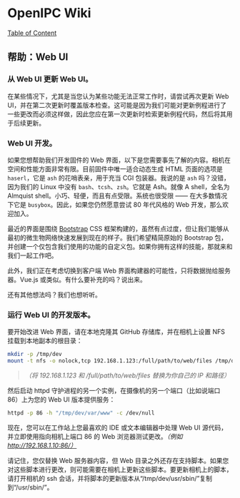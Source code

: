 # OpenIPC Wiki
[Table of Content](../README.md)

帮助：Web UI 
------------

### 从 Web UI 更新 Web UI。

在某些情况下，尤其是当您认为某些功能无法正常工作时，请尝试再次更新 Web UI，并在第二次更新时覆盖版本检查。这可能是因为我们可能对更新例程进行了一些更改而必须这样做，因此您应在第一次更新时检索更新例程代码，然后将其用于后续更新。

### Web UI 开发。

如果您想帮助我们开发固件的 Web 界面，以下是您需要事先了解的内容。相机在空间和性能方面非常有限。目前固件中唯一适合动态生成 HTML 页面的选项是 `haserl`，它是 `ash` 的花哨表亲，用于充当 CGI 包装器。我说的是 `ash` 吗？没错，因为我们的 Linux 中没有 `bash`、`tcsh`、`zsh`。它就是 Ash。就像 A shell，全名为 Almquist shell。小巧、轻便，而且有点受限。系统也很受限 —— 在大多数情况下它是 `busybox`。因此，如果您仍然愿意尝试 80 年代风格的 Web 开发，那么欢迎加入。

最近的界面是围绕 [Bootstrap](https://getbootstrap.com/) CSS 框架构建的，虽然有点过度，但让我们能够从最初的微生物网络快速发展到现在的样子。我们希望精简原始的 Bootstrap 包，并创建一个仅包含我们使用的功能的自定义包。如果你拥有这样的技能，那就来和我们一起工作吧。

此外，我们正在考虑切换到客户端 Web 界面构建器的可能性，只将数据抛给服务器。Vue.js 或类似。有什么要补充的吗？说出来。

还有其他想法吗？我们也想听听。

### 运行 Web UI 的开发版本。

要开始改进 Web 界面，请在本地克隆其 GitHub 存储库，并在相机上设置 NFS 挂载到本地副本的根目录：

```bash
mkdir -p /tmp/dev
mount -t nfs -o nolock,tcp 192.168.1.123:/full/path/to/web/files /tmp/dev
```

> _（将 192.168.1.123 和 /full/path/to/web/files 替换为你自己的 IP 和路径）_

然后启动 httpd 守护进程的另一个实例，在摄像机的另一个端口（比如说端口 86）上为您的 Web UI 版本提供服务：

```bash
httpd -p 86 -h "/tmp/dev/var/www" -c /dev/null
```

现在，您可以在工作站上您最喜欢的 IDE 或文本编辑器中处理 Web UI 源代码，并立即使用指向相机上端口 86 的 Web 浏览器测试更改。_（例如 http://192.168.1.10:86/）_

请记住，您仅替换 Web 服务器内容，但 Web 目录之外还存在支持脚本。如果您对这些脚本进行更改，则可能需要在相机上更新这些脚本。要更新相机上的脚本，请打开相机的 ssh 会话，并将脚本的更新版本从“/tmp/dev/usr/sbin/”复制到“/usr/sbin/”。

